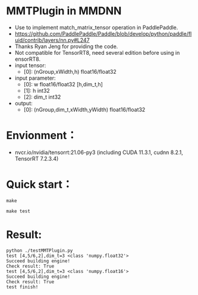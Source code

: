 # MMTPlugin in MMDNN
+ Use to implement match_matrix_tensor operation in PaddlePaddle.
+ https://github.com/PaddlePaddle/Paddle/blob/develop/python/paddle/fluid/contrib/layers/nn.py#L247
+ Thanks Ryan Jeng for providing the code.
+ Not compatible for TensorRT8, need several edition before using in ensorRT8.
+ input tensor:
    - [0]: (nGroup,xWidth,h)            float16/float32
+ input parameter:
    - [0]: w                            float16/float32 [h,dim_t,h]
    - [1]: h                            int32
    - [2]: dim_t                        int32
+ output:
    - [0]: (nGroup,dim_t,xWidth,yWidth) float16/float32

# Envionment：
+ nvcr.io/nvidia/tensorrt:21.06-py3 (including CUDA 11.3.1, cudnn 8.2.1, TensorRT 7.2.3.4)

# Quick start：
```shell
make

make test
```

# Result:
```
python ./testMMTPlugin.py
test [4,5/6,2],dim_t=3 <class 'numpy.float32'>
Succeed building engine!
Check result: True
test [4,5/6,2],dim_t=3 <class 'numpy.float16'>
Succeed building engine!
Check result: True
test finish!

```
